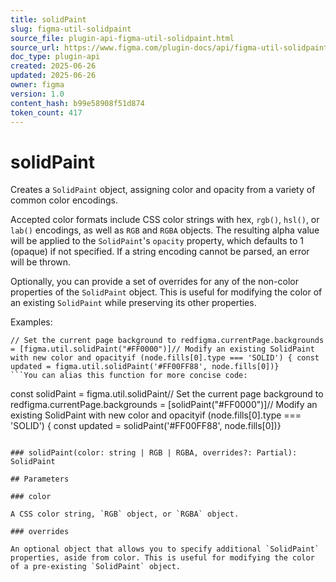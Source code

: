```yaml
---
title: solidPaint
slug: figma-util-solidpaint
source_file: plugin-api-figma-util-solidpaint.html
source_url: https://www.figma.com/plugin-docs/api/figma-util-solidpaint/
doc_type: plugin-api
created: 2025-06-26
updated: 2025-06-26
owner: figma
version: 1.0
content_hash: b99e58908f51d874
token_count: 417
---
```

# solidPaint

Creates a `SolidPaint` object, assigning color and opacity from a variety of common color encodings.

Accepted color formats include CSS color strings with hex, `rgb()`, `hsl()`, or `lab()` encodings, as well as `RGB` and `RGBA` objects. The resulting alpha value will be applied to the `SolidPaint`'s `opacity` property, which defaults to 1 (opaque) if not specified. If a string encoding cannot be parsed, an error will be thrown.

Optionally, you can provide a set of overrides for any of the non-color properties of the `SolidPaint` object. This is useful for modifying the color of an existing `SolidPaint` while preserving its other properties.

Examples:

```
// Set the current page background to redfigma.currentPage.backgrounds = [figma.util.solidPaint("#FF0000")]// Modify an existing SolidPaint with new color and opacityif (node.fills[0].type === 'SOLID') { const updated = figma.util.solidPaint('#FF00FF88', node.fills[0])}
```You can alias this function for more concise code:

```
const solidPaint = figma.util.solidPaint// Set the current page background to redfigma.currentPage.backgrounds = [solidPaint("#FF0000")]// Modify an existing SolidPaint with new color and opacityif (node.fills[0].type === 'SOLID') { const updated = solidPaint('#FF00FF88', node.fills[0])}
```## Signature

### solidPaint(color: string | RGB | RGBA, overrides?: Partial): SolidPaint

## Parameters

### color

A CSS color string, `RGB` object, or `RGBA` object.

### overrides

An optional object that allows you to specify additional `SolidPaint` properties, aside from color. This is useful for modifying the color of a pre-existing `SolidPaint` object.